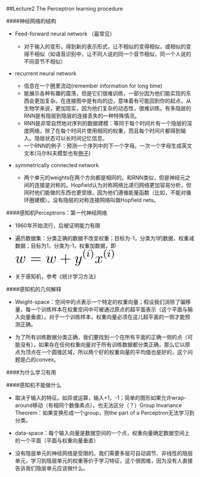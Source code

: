 ##Lecture2 The Perceptron learning procedure



####神经网络的结构

- Feed-forward neural network （最常见）
  - 对于输入的变形，得到新的表示形式，让不相似的变得相似，或相似的变得不相似（如语音识别中，让不同人说的同一个音节相似，同一个人说的不同音节不相似）

- recurrent neural network
  - 信息在一个圈里流动(remember information for long time)
  - 能展示各种有趣的震荡，但是它们很难训练，一部分因为他们能实现的东西会更加复杂。在连接图中是有向的边，意味着有可能回到你的起点，从生物学来说，更加现实，因为他们复杂的动态性，很难训练。有多隐层的RNN是有隐层到隐层的连接丢失的一种特殊情况。
  - RNN是非常自然地对序列的数据建模：等同于每个时间片有一个隐层的深度网络，除了在每个时间片使用相同的权重，而且每个时间片都得到输入。隐层状态可以长时间记忆信息。
  - 一个RNN的例子：预测一个序列中的下一个字母。一次一个字母生成英文文本(马尔科夫模型也有[例子](https://github.com/xxg1413/MachineLearning/blob/master/Web%20Scraping%20with%20Python/Chapter8/markov-generator.py))
  
- symmetrically connected network
	- 两个单元的weights在两个方向都是相同的。和RNN类似，但是神经元之间的连接是对称的。Hopfield认为对称网络比递归网络更加容易分析，但同时他们能做的东西也更受限，因为他们遵循能量函数（比如，不能对循环圈建模）。没有隐层的对称连接网络叫做Hopfield nets。


####感知机Perceptrons：第一代神经网络
- 1960年开始流行，后被证明能力有限
- 遍历数据集：分类正确的数据不改变权重；目标为-1，分类为1的数据，权重减数据；目标为1，分类为-1，权重加数据，即 <img src="./svg/1.svg" >

- 关于感知机，参考《统计学习方法》


####感知机的几何解释
- Weight-space：空间中的点表示一个特定的权重向量；假设我们消除了偏移量，每一个训练样本在权重空间中可被通过原点的超平面表示（这个平面与输入向量垂直）。对于一个训练样本，权重向量必须在这儿超平面的一侧才能预测正确。

- 为了所有训练数据分类正确，我们要找到一个在所有平面的正确一侧的点（可能没有），如果存在任何权重向量对于所有训练数据都分类正确，那么它以原点为顶点在一个圆锥区域，所以两个好的权重向量的平均值也是好的，这个问题是凸的convex。


####为什么学习有用



####感知机不能做什么

- 取决于输入的特征。如异或运算，输入+1，-1；简单的图形如果允许wrap-around移动（有相同个数像素点），也无法区分（？）Group Invariance Theorem：如果变换形成一个group，则the part of a Perceptron无法学习到分类。


- data-space：每个输入向量是数据空间的一个点，权重向量确定数据空间上的一个平面（平面与权重向量垂直）

- 没有隐层单元的神经网络是受限的。我们需要多层可自动调节、非线性的隐层单元，学习到隐层单元的权重等价于学习特征，这个很困难，因为没有人直接告诉我们隐层单元应该做什么。